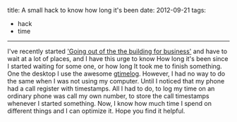 title: A small hack to know how long it's been
date: 2012-09-21
tags:
- hack
- time
---

I've recently started ['Going out of the the building for business'](http://steveblank.com/2012/09/06/the-lean-launchpad-online/) and have to wait at a lot of places, and I have this urge to know How long it's been since I started waiting for some one, or how long It took me to finish something. One the desktop I use the awesome [gtimelog](http://mg.pov.lt/gtimelog/). However, I had no way to do the same when I was not using my computer. Until I noticed that my phone had a call register with timestamps. All I had to do, to log my time on an ordinary phone was call my own number, to store the call timestamps whenever I started something. Now, I know how much time I spend on different things and I can optimize it. Hope you find it helpful.
